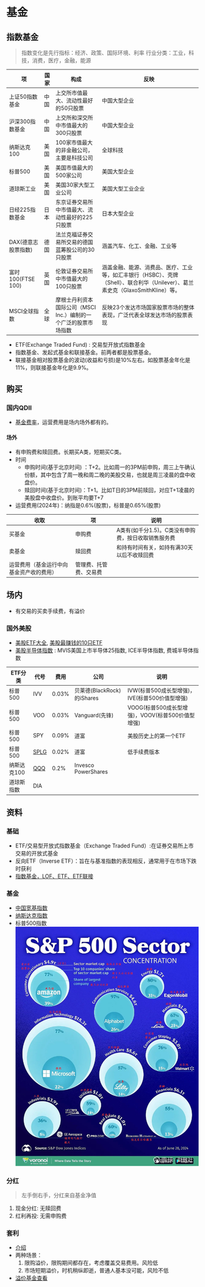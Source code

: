 # 基金
## 指数基金
> 指数变化是先行指标：经济、政策、国际环境、利率
行业分类：工业，科技，消费，医疗，金融，能源

| 项 | 国家 | 构成 | 反映 |
| - | - | - | - |
| 上证50指数基金 | 中国 | 上交所市值最大、流动性最好的50只股票 | 中国大型企业 |
| 沪深300指数基金 | 中国 | 上交所和深交所中市值最大的300只股票 | 中国大型企业 |
| 纳斯达克100 | 美国 | 100家市值最大的非金融公司，主要是科技公司 | 全球科技 |
| 标普500 | 美国 | 美国市值最大的500家公司 | 美国大型企业 |
| 道琼斯工业 | 美国 | 美国30家大型工业公司 | 美国大型工业企业 |
| 日经225指数基金 | 日本 | 东京证券交易所中市值最大、流动性最好的225只股票 | 日本大型企业 |
| DAX(德意志股票指数) | 德国 | 法兰克福证券交易所交易的德国蓝筹股公司的30只股票 | 涵盖汽车、化工、金融、工业等 |
| 富时100(FTSE 100) | 英国 | 伦敦证券交易所中市值最大的100只股票 | 涵盖金融、能源、消费品、医疗、工业等，如汇丰银行（HSBC）、壳牌（Shell）、联合利华（Unilever）、葛兰素史克（GlaxoSmithKline）等。 |
| MSCI全球指数 | 全球 | 摩根士丹利资本国际公司（MSCI Inc.）编制的一个广泛的股票市场指数 | 反映23个发达市场国家股票市场的整体表现，广泛代表全球发达市场的股票表现 |

* ETF(Exchange Traded Fund) : 交易型开放式指数基金
* 指数基金、发起式基金和联接基金。前两者都是股票基金。
* 联接基金相对股票基金的波动(收益和亏损)是10%左右。如股票基金年化是11%，则联接基金年化是9.9%。

## 购买
### 国内QDII
* [基金费率](https://zhuanlan.zhihu.com/p/97207789)，运营费用是场内场外都有的。

#### 场外
* 有申购费和赎回费。长期买A类，短期买C类。
* 时间
    * 申购时间(基于北京时间) ：T+2。比如周一的3PM前申购，周三上午确认份额，其中包含了周一晚和周二晚的美股交易，也就是周三凌晨的盘中收盘价。
    * 赎回时间(基于北京时间)：T+1。比如T日的3PM前赎回，对应T+1凌晨的美股盘中收盘价。到账平均要T+7
* 运营费用(2024年)：纳指是0.6%(股票)，标普是0.65%(股票)

| 收取 | 项 | 说明 |
| - | - | - |
| 买基金 | 申购费 | A类有(如千分1.5)。C类没有申购费，按日收取销售服务费 |
| 卖基金 | 赎回费 | 和持有时间有关，如持有满30天以后不收赎回费 |
| 运营费用（基金运行中向基金资产收的费用） | 管理费、托管费、交易费 |  |

## 场内
* 有交易的买卖手续费，有溢价

### 国外美股
* [美股ETF大全](https://zhuanlan.zhihu.com/p/138794355), [美股最赚钱的10只ETF](https://xueqiu.com/7422971930/294524951)
* [美股半导体指数](https://xueqiu.com/3340475156/256348089) : MVIS美国上市半导体25指数, ICE半导体指数, 费城半导体指数

| ETF分类 | 代号 | 费用 | 公司 | 说明 |
| - | - | - | - | - |
| 标普500 | IVV | 0.03% | 贝莱德(BlackRock)的iShares | IVW(标普500成长型增强)，IVE(标普500价值型增强) |
| 标普500 | VOO | 0.03% | Vanguard(先锋) | VOOG(标普500成长型增强)，VOOV(标普500价值型增强) |
| 标普500 | SPY | 0.09% | 道富 | 美股历史上的第一个ETF |
| 标普500 | [SPLG](https://prd-ams.ssga.com/us/en/individual/etfs/spdr-portfolio-sp-500-etf-splg) | 0.02% | 道富 | 低手续费版本 |
| 纳斯达克100 | [QQQ](https://www.invesco.com/us/financial-products/etfs/product-detail?productId=QQQ&ticker=QQQ&audienceType=investors) | 0.2% | Invesco PowerShares |  |
| 道琼斯指数 | DIA |  |  |  |

## 资料
### 基础
* ETF/交易型开放式指数基金（Exchange Traded Fund）:在证券交易所上市交易的开放式基金
* 反向ETF（Inverse ETF）：旨在与基准指数的表现相反，通常用于在市场下跌时获利
* [指数基金，LOF、ETF、ETF联接](https://www.zhihu.com/question/283131851)

### 基金
* [中国宽基指数](https://xueqiu.com/3951090421/285607106)
* [纳斯达克指数](https://www.nasdaq.com/)
* 标普500指数
![](../s/asset/SP500.jpeg)

### 分红
> 左手倒右手，分红来自基金净值

1. 现金分红: 无赎回费
1. 红利再投: 无需申购费

### 套利
* [介绍](https://caifuhao.eastmoney.com/news/20201203095328026297220)
* 两种场景：
    1. 限购溢价，限购期间都存在，考虑覆盖交易费用。风险低
    1. 市场短期溢价，时机稍纵即逝，普通人基本没可能，风险不低
* [溢价基金查看](https://www.jisilu.cn/data/lof/#stock)